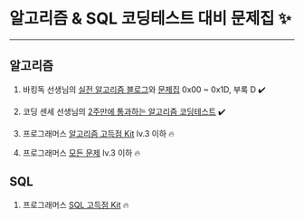 # 알고리즘 & SQL 코딩테스트 대비 문제집 ✨

---

## 알고리즘

1. 바킹독 선생님의 [실전 알고리즘 블로그](https://blog.encrypted.gg)와 [문제집](https://www.acmicpc.net/workbook/by/BaaaaaaaaaaarkingDog) 0x00 ~ 0x1D, 부록 D ✔️

2. 코딩 센세 선생님의 [2주만에 통과하는 알고리즘 코딩테스트](https://inf.run/RQLZ) ✔️

3. 프로그래머스 [알고리즘 고득점 Kit](https://school.programmers.co.kr/learn/challenges?tab=algorithm_practice_kit) lv.3 이하 🔥

4. 프로그래머스 [모든 문제](https://school.programmers.co.kr/learn/challenges) lv.3 이하 🔥

## SQL

1. 프로그래머스 [SQL 고득점 Kit](https://school.programmers.co.kr/learn/challenges?tab=sql_practice_kit) 🔥
